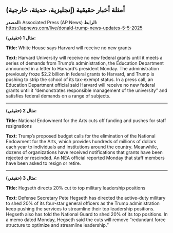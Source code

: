 ## أمثلة أخبار حقيقية (إنجليزية، حديثة، خارجية)

**المصدر:** Associated Press (AP News)
**الرابط:** https://apnews.com/live/donald-trump-news-updates-5-5-2025

**مثال 1 (حقيقي):**

**Title:** White House says Harvard will receive no new grants

**Text:** Harvard University will receive no new federal grants until it meets a series of demands from Trump’s administration, the Education Department announced in a letter to Harvard’s president Monday. The administration previously froze $2.2 billion in federal grants to Harvard, and Trump is pushing to strip the school of its tax-exempt status. In a press call, an Education Department official said Harvard will receive no new federal grants until it “demonstrates responsible management of the university” and satisfies federal demands on a range of subjects.

---

**مثال 2 (حقيقي):**

**Title:** National Endowment for the Arts cuts off funding and pushes for staff resignations

**Text:** Trump’s proposed budget calls for the elimination of the National Endowment for the Arts, which provides hundreds of millions of dollars each year to individuals and institutions around the country. Meanwhile, dozens of organizations have received notifications that grants have been rejected or rescinded. An NEA official reported Monday that staff members have been asked to resign or retire.

---

**مثال 3 (حقيقي):**

**Title:** Hegseth directs 20% cut to top military leadership positions

**Text:** Defense Secretary Pete Hegseth has directed the active-duty military to shed 20% of its four-star general officers as the Trump administration keep pushing the services to streamline their top leadership positions. Hegseth also has told the National Guard to shed 20% of its top positions. In a memo dated Monday, Hegseth said the cuts will remove “redundant force structure to optimize and streamline leadership.”


